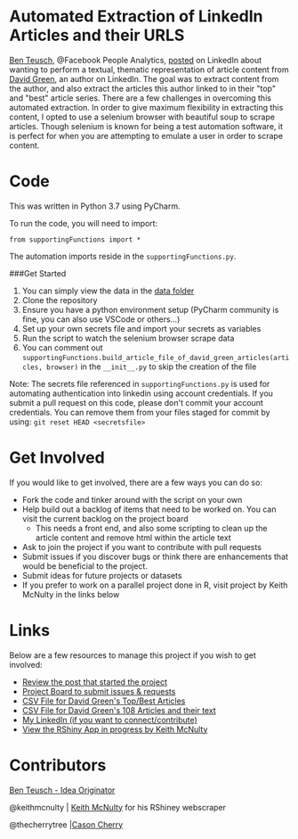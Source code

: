 # Automated Extraction of LinkedIn Articles and their URLS
[Ben Teusch](https://www.linkedin.com/in/teuschb/), @Facebook People Analytics, [posted](https://www.linkedin.com/feed/update/urn:li:activity:6534214015349075968) on LinkedIn about wanting to perform a textual, thematic representation of article content from [David Green](https://www.linkedin.com/in/davidrgreen/), an author on LinkedIn. The goal was to extract content from the author, and also extract the articles this author linked to in their "top" and "best" article series. There are a few challenges in overcoming this automated extraction. In order to give maximum flexibility in extracting this content, I opted to use a selenium browser with beautiful soup to scrape articles. Though selenium is known for being a test automation software, it is perfect for when you are attempting to emulate a user in order to scrape content.

# Code
This was written in Python 3.7 using PyCharm. 

To run the code, you will need to import:
```
from supportingFunctions import *
```

The automation imports reside in the `supportingFunctions.py`.

###Get Started
1. You can simply view the data in the [data folder](https://github.com/thecherrytree/linkedInArticles/blob/master/data/)
2. Clone the repository
3. Ensure you have a python environment setup (PyCharm community is fine, you can also use VSCode or others...)
4. Set up your own secrets file and import your secrets as variables
5. Run the script to watch the selenium browser scrape data
6. You can comment out `supportingFunctions.build_article_file_of_david_green_articles(articles, browser)` in the `__init__.py` to skip the creation of the file


Note: The secrets file referenced in `supportingFunctions.py` is used for automating authentication into linkedin using account credentials. If you submit a pull request on this code, please don't commit your account credentials. You can remove them from your files staged for commit by using: `git reset HEAD <secretsfile>`

# Get Involved

If you would like to get involved, there are a few ways you can do so:
 - Fork the code and tinker around with the script on your own
 - Help build out a backlog of items that need to be worked on. You can visit the current backlog on the project board
    - This needs a front end, and also some scripting to clean up the article content and remove html within the article text
 - Ask to join the project if you want to contribute with pull requests
 - Submit issues if you discover bugs or think there are enhancements that would be beneficial to the project.
 - Submit ideas for future projects or datasets
 - If you prefer to work on a parallel project done in R, visit project by Keith McNulty in the links below


# Links
Below are a few resources to manage this project if you wish to get involved:
- [Review the post that started the project](https://www.linkedin.com/feed/update/urn:li:activity:6534214015349075968)
- [Project Board to submit issues & requests](https://github.com/thecherrytree/linkedInArticles/projects/1)
- [CSV File for David Green's Top/Best Articles](https://github.com/thecherrytree/linkedInArticles/blob/master/data/top_articles.csv)
- [CSV File for David Green's 108 Articles and their text](https://github.com/thecherrytree/linkedInArticles/blob/master/data/davigrgreen_articles.csv)
- [My LinkedIn (if you want to connect/contribute)](https://www.linkedin.com/in/casoncherry/)
- [View the RShiny App in progress by Keith McNulty](https://github.com/keithmcnulty/david_green_webscraping)


# Contributors
[Ben Teusch - Idea Originator](https://www.linkedin.com/in/teuschb/)

@keithmcnulty | [Keith McNulty](https://www.linkedin.com/in/keith-mcnulty/) for his RShiney webscraper

@thecherrytree |[Cason Cherry](https://www.linkedin.com/in/casoncherry/)
